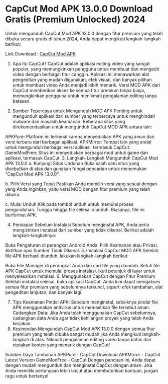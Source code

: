 # CapCut Mod APK 13.0.0 Download Gratis (Premium Unlocked) 2024

Untuk mengunduh CapCut Mod APK 13.0.0 dengan fitur premium yang telah dibuka secara gratis di tahun 2024, Anda dapat mengikuti langkah-langkah berikut:

Link Download : [CapCut Mod APK](https://gamemodfree.com/capcut-apk)

1. Apa Itu CapCut?
CapCut adalah aplikasi editing video yang sangat populer, yang memungkinkan pengguna untuk membuat dan mengedit video dengan berbagai fitur canggih. Aplikasi ini menawarkan alat pengeditan yang mudah digunakan, efek visual, dan banyak pilihan untuk membuat video Anda menjadi lebih menarik. Versi MOD APK dari CapCut memberikan akses ke semua fitur premium tanpa biaya, memungkinkan pengguna untuk menikmati pengalaman editing tanpa batasan.

2. Sumber Tepercaya untuk Mengunduh MOD APK
Penting untuk mengunduh aplikasi dari sumber yang terpercaya untuk menghindari malware dan masalah keamanan. Beberapa situs yang direkomendasikan untuk mengunduh CapCut MOD APK antara lain:

APKPure: Platform ini terkenal karena menyediakan APK yang aman dan versi terbaru dari berbagai aplikasi.
APKMirror: Tempat lain yang andal untuk mengunduh berbagai versi aplikasi, termasuk CapCut.
GameModFree: Situs ini menyediakan berbagai mod untuk game dan aplikasi, termasuk CapCut.
3. Langkah-Langkah Mengunduh CapCut Mod APK 13.0.0
a. Kunjungi Situs Unduhan
Buka salah satu situs yang disebutkan di atas dan gunakan fungsi pencarian untuk menemukan "CapCut Mod APK 13.0.0".

b. Pilih Versi yang Tepat
Pastikan Anda memilih versi yang sesuai dengan yang Anda inginkan, yaitu versi MOD dengan fitur premium yang telah dibuka.

c. Mulai Unduh
Klik pada tombol unduh untuk memulai proses pengunduhan. Tunggu hingga file selesai diunduh. Biasanya, file ini berformat APK.

4. Persiapan Sebelum Instalasi
Sebelum menginstal APK, Anda perlu mengizinkan instalasi dari sumber yang tidak dikenal. Berikut adalah langkah-langkahnya:

Buka Pengaturan di perangkat Android Anda.
Pilih Keamanan atau Privasi.
Aktifkan opsi Sumber Tidak Dikenal.
5. Instalasi CapCut MOD APK
Setelah file APK berhasil diunduh, lakukan langkah-langkah berikut:

Buka File Manager di perangkat Anda dan cari file yang diunduh.
Ketuk file APK CapCut untuk memulai proses instalasi.
Ikuti petunjuk di layar untuk menyelesaikan instalasi.
6. Menggunakan CapCut dengan Fitur Premium
Setelah instalasi selesai, buka aplikasi CapCut. Anda kini dapat mengakses semua fitur premium yang sebelumnya terkunci, seperti efek tambahan, alat pengeditan lanjutan, dan banyak lagi.

7. Tips Keamanan
Pindai APK: Sebelum menginstal, sebaiknya pindai file APK menggunakan antivirus untuk memastikan file tersebut aman.
Cadangkan Data: Jika Anda telah menggunakan CapCut sebelumnya, cadangkan data Anda agar tidak kehilangan proyek yang telah Anda kerjakan.
8. Kesimpulan
Mengunduh CapCut Mod APK 13.0.0 dengan semua fitur premium yang telah dibuka sangat mudah jika Anda mengikuti langkah-langkah di atas. Nikmati pengalaman editing video tanpa batas dan ciptakan konten yang menarik dengan CapCut!

Sumber Daya Tambahan
APKPure - CapCut Download
APKMirror - CapCut Latest Version
GameModFree - CapCut
Dengan panduan ini, Anda dapat dengan mudah mengunduh dan menginstal CapCut dengan aman. Jika Anda memiliki pertanyaan lebih lanjut atau membutuhkan bantuan, jangan ragu untuk bertanya!
